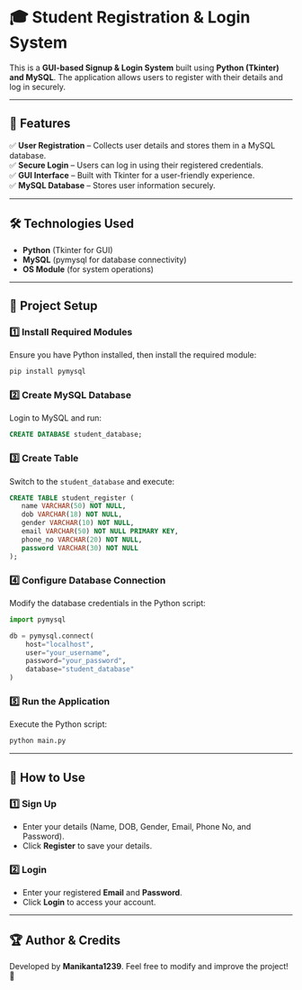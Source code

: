 # 🎓 Student Registration & Login System  

This is a **GUI-based Signup & Login System** built using **Python (Tkinter) and MySQL**. The application allows users to register with their details and log in securely.  

---

## 📌 Features  
✅ **User Registration** – Collects user details and stores them in a MySQL database.  
✅ **Secure Login** – Users can log in using their registered credentials.  
✅ **GUI Interface** – Built with Tkinter for a user-friendly experience.  
✅ **MySQL Database** – Stores user information securely.  

---

## 🛠️ Technologies Used  
- **Python** (Tkinter for GUI)  
- **MySQL** (pymysql for database connectivity)  
- **OS Module** (for system operations)  

---

## 📂 Project Setup  

### 1️⃣ Install Required Modules  
Ensure you have Python installed, then install the required module:  
```sh
pip install pymysql
```  

### 2️⃣ Create MySQL Database  
Login to MySQL and run:  
```sql
CREATE DATABASE student_database;
```  

### 3️⃣ Create Table  
Switch to the `student_database` and execute:  
```sql
CREATE TABLE student_register (
   name VARCHAR(50) NOT NULL,
   dob VARCHAR(18) NOT NULL,
   gender VARCHAR(10) NOT NULL,
   email VARCHAR(50) NOT NULL PRIMARY KEY,
   phone_no VARCHAR(20) NOT NULL,
   password VARCHAR(30) NOT NULL
);
```  

### 4️⃣ Configure Database Connection  
Modify the database credentials in the Python script:  
```python
import pymysql

db = pymysql.connect(
    host="localhost",
    user="your_username",
    password="your_password",
    database="student_database"
)
```  

### 5️⃣ Run the Application  
Execute the Python script:  
```sh
python main.py
```  

---

## 🎯 How to Use  

### 1️⃣ Sign Up  
- Enter your details (Name, DOB, Gender, Email, Phone No, and Password).  
- Click **Register** to save your details.  

### 2️⃣ Login  
- Enter your registered **Email** and **Password**.  
- Click **Login** to access your account.  

---

## 🏆 Author & Credits  
Developed by **Manikanta1239**. Feel free to modify and improve the project! 🚀  

